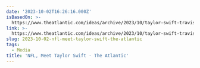 ```yaml
---
date: '2023-10-02T16:26:16.000Z'
isBasedOn: >-
  https://www.theatlantic.com/ideas/archive/2023/10/taylor-swift-travis-kelce-kansas-city-chiefs-football/675506/
link: >-
  https://www.theatlantic.com/ideas/archive/2023/10/taylor-swift-travis-kelce-kansas-city-chiefs-football/675506/
slug: 2023-10-02-nfl-meet-taylor-swift-the-atlantic
tags:
  - Media
title: 'NFL, Meet Taylor Swift - The Atlantic'
---
```


